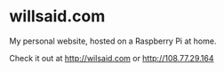 # willsaid.com

My personal website, hosted on a Raspberry Pi at home.

Check it out at http://wilsaid.com or http://108.77.29.164
